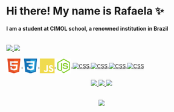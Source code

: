 <h1 > Hi there! My name is Rafaela ✨ </h1>
<h4> I am a student at CIMOL school, a renowned institution in Brazil </h4>
<br>

<div align= center; margin = "50">
  <a href="https://github.com/rafaelaport">
   <a href="https://github-readme-stats.vercel.app/api/pin/?username=rafaelavport&repo=github-readme-stats&theme=midnight-purple">
  <img height="180em" src="https://github-readme-stats.vercel.app/api?username=rafaelavport&show_icons=true&theme=midnight-purple"/>
  <img height="180em" src="https://github-readme-stats.vercel.app/api/top-langs/?username=rafaelavport&layout=compact&langs_count=7&theme=midnight-purple"/>
</div>



<div display= inline-block; margin-left="200"><br>
    <img align="center" alt="Rafa-HTML" height="40" width="40" margin-left="120" src="https://raw.githubusercontent.com/devicons/devicon/master/icons/html5/html5-original.svg">
    <img align="center" alt="Rafa-CSS" height="40" width="40" src="https://raw.githubusercontent.com/devicons/devicon/master/icons/css3/css3-original.svg">
    <img align="center" alt="Rafa-Js" height="40" width="40" src="https://raw.githubusercontent.com/devicons/devicon/master/icons/javascript/javascript-plain.svg">
    <img align="center" alt="Rafa-Js" height="40" width="40" src="https://raw.githubusercontent.com/devicons/devicon/master/icons/nodejs/nodejs-original.svg">
    <img align="center" alt="CSS" height="40" width="50" src="https://cdn.jsdelivr.net/gh/devicons/devicon/icons/java/java-original-wordmark.svg" />
    <img align="center" alt="CSS" height="40" width="40" src="https://cdn.jsdelivr.net/gh/devicons/devicon/icons/mysql/mysql-original.svg" />
    <img align="center" alt="CSS" height="40" width="40" src="https://cdn.jsdelivr.net/gh/devicons/devicon/icons/figma/figma-original.svg" />
    <img align="center" alt="CSS" height="40" width="40" src="https://cdn.jsdelivr.net/gh/devicons/devicon/icons/bootstrap/bootstrap-original.svg" />
  </div>
  
</br>
<div align="center">
  <a href="https://www.instagram.com/cadeafafa" target="_blank">
    <img src="https://img.shields.io/badge/-Instagram-%23E4405F?style=for-the-badge&logo=instagram&logoColor=white" target="_blank">
  </a> 
  <a href="mailto:rafaelavitoriaport1590@gmail.com">
    <img src="https://img.shields.io/badge/-Gmail-%23333?style=for-the-badge&logo=gmail&logoColor=white" target="_blank">
  </a>
  <a href="https://www.linkedin.com/in/rafaela-vit%C3%B3ria-port-953589268" target="_blank">
    <img src="https://img.shields.io/badge/-LinkedIn-%230077B5?style=for-the-badge&logo=linkedin&logoColor=white" target="_blank">
  </a> 
</div>
<br>
<p align="center">
  <img align="center" src="https://profile-counter.glitch.me/rafaelavport/count.svg" />
</p>

